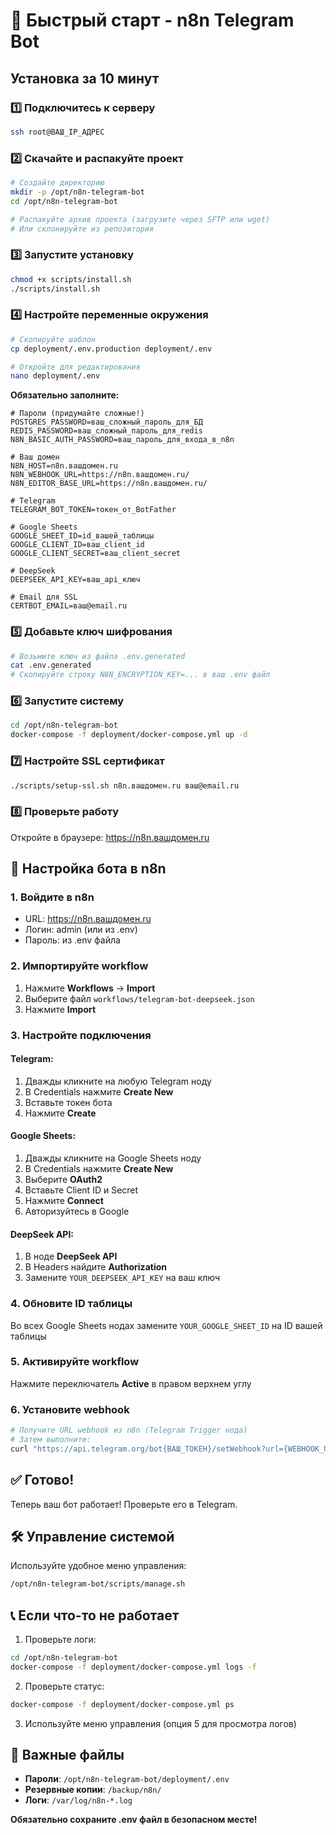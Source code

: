 # 🚀 Быстрый старт - n8n Telegram Bot

## Установка за 10 минут

### 1️⃣ Подключитесь к серверу
```bash
ssh root@ВАШ_IP_АДРЕС
```

### 2️⃣ Скачайте и распакуйте проект
```bash
# Создайте директорию
mkdir -p /opt/n8n-telegram-bot
cd /opt/n8n-telegram-bot

# Распакуйте архив проекта (загрузите через SFTP или wget)
# Или склонируйте из репозитория
```

### 3️⃣ Запустите установку
```bash
chmod +x scripts/install.sh
./scripts/install.sh
```

### 4️⃣ Настройте переменные окружения
```bash
# Скопируйте шаблон
cp deployment/.env.production deployment/.env

# Откройте для редактирования
nano deployment/.env
```

**Обязательно заполните:**
```env
# Пароли (придумайте сложные!)
POSTGRES_PASSWORD=ваш_сложный_пароль_для_БД
REDIS_PASSWORD=ваш_сложный_пароль_для_redis
N8N_BASIC_AUTH_PASSWORD=ваш_пароль_для_входа_в_n8n

# Ваш домен
N8N_HOST=n8n.вашдомен.ru
N8N_WEBHOOK_URL=https://n8n.вашдомен.ru/
N8N_EDITOR_BASE_URL=https://n8n.вашдомен.ru/

# Telegram
TELEGRAM_BOT_TOKEN=токен_от_BotFather

# Google Sheets
GOOGLE_SHEET_ID=id_вашей_таблицы
GOOGLE_CLIENT_ID=ваш_client_id
GOOGLE_CLIENT_SECRET=ваш_client_secret

# DeepSeek
DEEPSEEK_API_KEY=ваш_api_ключ

# Email для SSL
CERTBOT_EMAIL=ваш@email.ru
```

### 5️⃣ Добавьте ключ шифрования
```bash
# Возьмите ключ из файла .env.generated
cat .env.generated
# Скопируйте строку N8N_ENCRYPTION_KEY=... в ваш .env файл
```

### 6️⃣ Запустите систему
```bash
cd /opt/n8n-telegram-bot
docker-compose -f deployment/docker-compose.yml up -d
```

### 7️⃣ Настройте SSL сертификат
```bash
./scripts/setup-ssl.sh n8n.вашдомен.ru ваш@email.ru
```

### 8️⃣ Проверьте работу
Откройте в браузере: https://n8n.вашдомен.ru

## 📱 Настройка бота в n8n

### 1. Войдите в n8n
- URL: https://n8n.вашдомен.ru
- Логин: admin (или из .env)
- Пароль: из .env файла

### 2. Импортируйте workflow
1. Нажмите **Workflows** → **Import**
2. Выберите файл `workflows/telegram-bot-deepseek.json`
3. Нажмите **Import**

### 3. Настройте подключения

#### Telegram:
1. Дважды кликните на любую Telegram ноду
2. В Credentials нажмите **Create New**
3. Вставьте токен бота
4. Нажмите **Create**

#### Google Sheets:
1. Дважды кликните на Google Sheets ноду
2. В Credentials нажмите **Create New**
3. Выберите **OAuth2**
4. Вставьте Client ID и Secret
5. Нажмите **Connect**
6. Авторизуйтесь в Google

#### DeepSeek API:
1. В ноде **DeepSeek API**
2. В Headers найдите **Authorization**
3. Замените `YOUR_DEEPSEEK_API_KEY` на ваш ключ

### 4. Обновите ID таблицы
Во всех Google Sheets нодах замените `YOUR_GOOGLE_SHEET_ID` на ID вашей таблицы

### 5. Активируйте workflow
Нажмите переключатель **Active** в правом верхнем углу

### 6. Установите webhook
```bash
# Получите URL webhook из n8n (Telegram Trigger нода)
# Затем выполните:
curl "https://api.telegram.org/bot{ВАШ_ТОКЕН}/setWebhook?url={WEBHOOK_URL}"
```

## ✅ Готово!

Теперь ваш бот работает! Проверьте его в Telegram.

## 🛠 Управление системой

Используйте удобное меню управления:
```bash
/opt/n8n-telegram-bot/scripts/manage.sh
```

## 📞 Если что-то не работает

1. Проверьте логи:
```bash
cd /opt/n8n-telegram-bot
docker-compose -f deployment/docker-compose.yml logs -f
```

2. Проверьте статус:
```bash
docker-compose -f deployment/docker-compose.yml ps
```

3. Используйте меню управления (опция 5 для просмотра логов)

## 🔐 Важные файлы

- **Пароли**: `/opt/n8n-telegram-bot/deployment/.env`
- **Резервные копии**: `/backup/n8n/`
- **Логи**: `/var/log/n8n-*.log`

**Обязательно сохраните .env файл в безопасном месте!**
